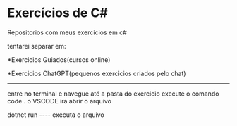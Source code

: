 # Exercícios de C#

Repositorios  com meus exercicios em c#

tentarei separar em:

*Exercicios Guiados(cursos online)

*Exercicios ChatGPT(pequenos exercicios criados pelo chat)








---------------------------

entre no terminal e navegue até a pasta do exercicio
execute o comando   code .
o VSCODE ira abrir o arquivo


dotnet run ----  executa o arquivo
 
